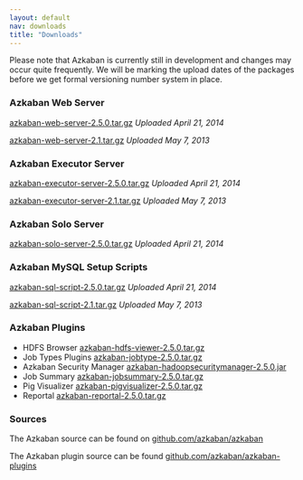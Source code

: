 ```yaml
---
layout: default
nav: downloads
title: "Downloads"
---
```


<p class="lead">Please note that Azkaban is currently still in development and changes may occur quite frequently. We will be marking the upload dates of the packages before we get formal versioning number system in place.</p>

### Azkaban Web Server
[azkaban-web-server-2.5.0.tar.gz](https://s3.amazonaws.com/azkaban2/azkaban2/2.5.0/azkaban-web-server-2.5.0.tar.gz) _Uploaded April 21, 2014_

[azkaban-web-server-2.1.tar.gz](https://s3.amazonaws.com/azkaban2/azkaban2/2.1/azkaban-web-server-2.1.tar.gz) _Uploaded  May 7, 2013_

### Azkaban Executor Server
[azkaban-executor-server-2.5.0.tar.gz](https://s3.amazonaws.com/azkaban2/azkaban2/2.5.0/azkaban-executor-server-2.5.0.tar.gz) _Uploaded April 21, 2014_

[azkaban-executor-server-2.1.tar.gz](https://s3.amazonaws.com/azkaban2/azkaban2/2.1/azkaban-executor-server-2.1.tar.gz) _Uploaded May 7, 2013_

### Azkaban Solo Server
[azkaban-solo-server-2.5.0.tar.gz](https://s3.amazonaws.com/azkaban2/azkaban2/2.5.0/azkaban-solo-server-2.5.0.tar.gz) _Uploaded April 21, 2014_

### Azkaban MySQL Setup Scripts
[azkaban-sql-script-2.5.0.tar.gz](https://s3.amazonaws.com/azkaban2/azkaban2/2.5.0/azkaban-sql-script-2.5.0.tar.gz) _Uploaded April 21, 2014_

[azkaban-sql-script-2.1.tar.gz](https://s3.amazonaws.com/azkaban2/azkaban2/2.1/azkaban-sql-script-2.1.tar.gz) _Uploaded May 7, 2013_

### Azkaban Plugins
* HDFS Browser [azkaban-hdfs-viewer-2.5.0.tar.gz](https://s3.amazonaws.com/azkaban2/azkaban-plugins/2.5.0/azkaban-hdfs-viewer-2.5.0.tar.gz)
* Job Types Plugins [azkaban-jobtype-2.5.0.tar.gz](https://s3.amazonaws.com/azkaban2/azkaban-plugins/2.5.0/azkaban-jobtype-2.5.0.tar.gz)
* Azkaban Security Manager [azkaban-hadoopsecuritymanager-2.5.0.jar](https://s3.amazonaws.com/azkaban2/azkaban-plugins/2.5.0/azkaban-hadoopsecuritymanager-2.5.0.tar.gz)
* Job Summary [azkaban-jobsummary-2.5.0.tar.gz](https://s3.amazonaws.com/azkaban2/azkaban-plugins/2.5.0/azkaban-jobsummary-2.5.0.tar.gz)
* Pig Visualizer [azkaban-pigvisualizer-2.5.0.tar.gz](https://s3.amazonaws.com/azkaban2/azkaban-plugins/2.5.0/azkaban-pigvisualizer-2.5.0.tar.gz)
* Reportal [azkaban-reportal-2.5.0.tar.gz](https://s3.amazonaws.com/azkaban2/azkaban-plugins/2.5.0/azkaban-reportal-2.5.0.tar.gz)

### Sources
The Azkaban source can be found on [github.com/azkaban/azkaban](https://github.com/azkaban/azkaban)

The Azkaban plugin source can be found [github.com/azkaban/azkaban-plugins](https://github.com/azkaban/azkaban-plugins)

